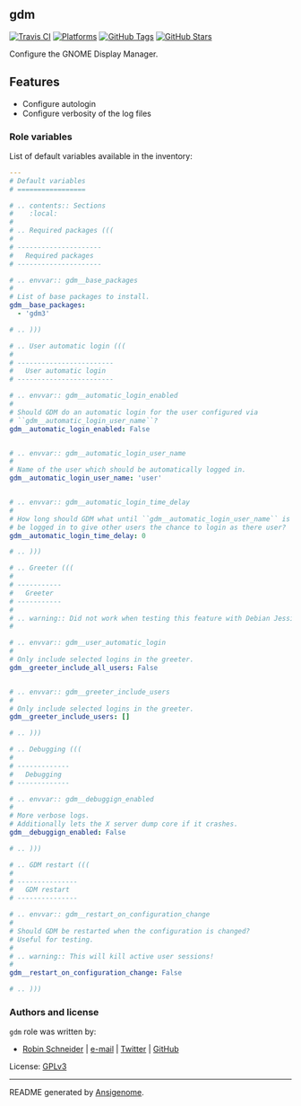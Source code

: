 ## gdm

<!-- This file was generated by Ansigenome. Do not edit this file directly but
     instead have a look at the files in the ./meta/ directory. -->

[![Travis CI](http://img.shields.io/travis/ypid/ansible-gdm.svg?style=flat)](http://travis-ci.org/ypid/ansible-gdm)
[![Platforms](http://img.shields.io/badge/platforms-debian%20/%20ubuntu-lightgrey.svg?style=flat)](#)
[![GitHub Tags](https://img.shields.io/github/tag/ypid/ansible-gdm.svg)](https://github.com/ypid/ansible-gdm)
[![GitHub Stars](https://img.shields.io/github/stars/ypid/ansible-gdm.svg)](https://github.com/ypid/ansible-gdm)

Configure the GNOME Display Manager.

## Features

* Configure autologin
* Configure verbosity of the log files



### Role variables

List of default variables available in the inventory:

```YAML
---
# Default variables
# =================

# .. contents:: Sections
#    :local:
#
# .. Required packages (((
#
# ---------------------
#   Required packages
# ---------------------

# .. envvar:: gdm__base_packages
#
# List of base packages to install.
gdm__base_packages:
  - 'gdm3'

# .. )))

# .. User automatic login (((
#
# ------------------------
#   User automatic login
# ------------------------

# .. envvar:: gdm__automatic_login_enabled
#
# Should GDM do an automatic login for the user configured via
# ``gdm__automatic_login_user_name``?
gdm__automatic_login_enabled: False


# .. envvar:: gdm__automatic_login_user_name
#
# Name of the user which should be automatically logged in.
gdm__automatic_login_user_name: 'user'


# .. envvar:: gdm__automatic_login_time_delay
#
# How long should GDM what until ``gdm__automatic_login_user_name`` is going to
# be logged in to give other users the chance to login as there user?
gdm__automatic_login_time_delay: 0

# .. )))

# .. Greeter (((
#
# -----------
#   Greeter
# -----------
#
# .. warning:: Did not work when testing this feature with Debian Jessie.
#

# .. envvar:: gdm__user_automatic_login
#
# Only include selected logins in the greeter.
gdm__greeter_include_all_users: False


# .. envvar:: gdm__greeter_include_users
#
# Only include selected logins in the greeter.
gdm__greeter_include_users: []

# .. )))

# .. Debugging (((
#
# -------------
#   Debugging
# -------------

# .. envvar:: gdm__debuggign_enabled
#
# More verbose logs.
# Additionally lets the X server dump core if it crashes.
gdm__debuggign_enabled: False

# .. )))

# .. GDM restart (((
#
# ---------------
#   GDM restart
# ---------------

# .. envvar:: gdm__restart_on_configuration_change
#
# Should GDM be restarted when the configuration is changed?
# Useful for testing.
#
# .. warning:: This will kill active user sessions!
#
gdm__restart_on_configuration_change: False

# .. )))
```




### Authors and license

`gdm` role was written by:

- [Robin Schneider](http://ypid.de/) | [e-mail](mailto:ypid@riseup.net) | [Twitter](https://twitter.com/ypid) | [GitHub](https://github.com/ypid)

License: [GPLv3](https://tldrlegal.com/license/gnu-general-public-license-v3-(gpl-3))

***

README generated by [Ansigenome](https://github.com/nickjj/ansigenome/).
